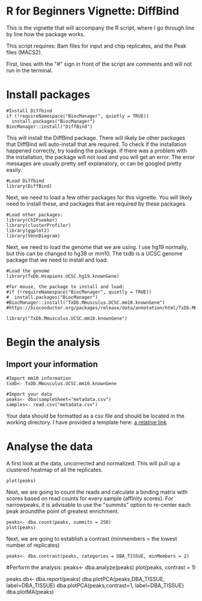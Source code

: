 # R for Beginners Vignette: DiffBind

This is the vignette that will accompany the R script, where I go through line by line how the package works.

This script requires: Bam files for input and chip replicates, and the Peak files (MACS2).

First, lines with the "#" sign in front of the script are comments and will not run in the terminal.

# Install packages
```
#Install Diffbind
if (!requireNamespace("BiocManager", quietly = TRUE))
  install.packages("BiocManager")
BiocManager::install("DiffBind")
```

This will install the DiffBind package. There will likely be other packages that DiffBind will auto-install that are required. To check if the installation happened correctly, try loading the package. If there was a problem with the installation, the package will not load and you will get an error. The error messages are usually pretty self explanatory, or can be googled pretty easily.

```
#Load Diffbind
library(DiffBind)
```
Next, we need to load a few other packages for this vignette. You will likely need to install these, and packages that are required by these packages. 

```
#Load other packages: 
library(ChIPseeker)
library(clusterProfiler)
library(ggplot2)
library(VennDiagram)
```

Next, we need to load the genome that we are using. I use hg19 normally, but this can be changed to hg38 or mm10. The txdb is a UCSC genome package that we need to install and load. 

```
#Load the genome
library(TxDb.Hsapiens.UCSC.hg19.knownGene)

#for mouse, the package to install and load:
#if (!requireNamespace("BiocManager", quietly = TRUE))
#  install.packages("BiocManager")
#BiocManager::install("TxDb.Mmusculus.UCSC.mm10.knownGene")
#https://bioconductor.org/packages/release/data/annotation/html/TxDb.Mmusculus.UCSC.mm10.knownGene.html

library("TxDb.Mmusculus.UCSC.mm10.knownGene")
```
# Begin the analysis
## Import your information

```
#Import mm10 information
txdb<- TxDb.Mmusculus.UCSC.mm10.knownGene
```

```
#Import your data
peaks<- dba(sampleSheet="metadata.csv")
samples<- read.csv("metadata.csv")
```

Your data should be formatted as a csv file and should be located in the working directory. I have provided a template here:
[a relative link](DiffBind_example_metadata.csv)

# Analyse the data

A first look at the data, uncorrected and normalized. This will pull up a clustered heatmap of all the replicates.
```
plot(peaks)
```
Next, we are going to count the reads and calculate a binding matrix with scores based on read counts for every sample (affinity scores). For narrowpeaks, it is advisable to use the "summits" option to re-center each peak aroundthe point of greatest enrichment.

```
peaks<- dba.count(peaks, summits = 250)
plot(peaks)
```
Next, we are going to establish a contrast (minmembers = the lowest number of replicates)

```
peaks<- dba.contrast(peaks, categories = DBA_TISSUE, minMembers = 2)
```

#Perform the analysis:
peaks<- dba.analyze(peaks)
plot(peaks, contrast = 1)

peaks.db<- dba.report(peaks)
dba.plotPCA(peaks,DBA_TISSUE, label=DBA_TISSUE)
dba.plotPCA(peaks,contrast=1, label=DBA_TISSUE)
dba.plotMA(peaks)
```



